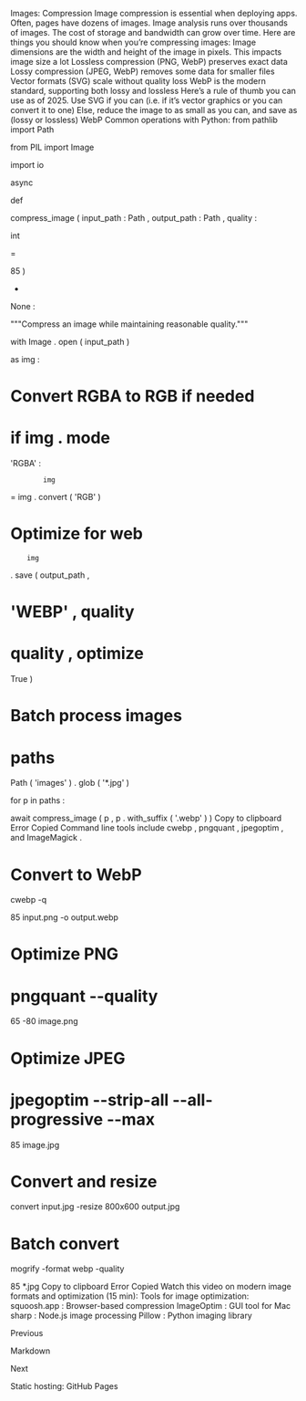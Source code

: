 Images: Compression
Image compression is essential when deploying apps. Often, pages have dozens of images. Image analysis runs over thousands of images. The cost of storage and bandwidth can grow over time.
Here are things you should know when you’re compressing images:
Image dimensions
 are the width and height of the image in pixels. This impacts image size a lot
Lossless
 compression (PNG, WebP) preserves exact data
Lossy
 compression (JPEG, WebP) removes some data for smaller files
Vector
 formats (SVG) scale without quality loss
WebP
 is the modern standard, supporting both lossy and lossless
Here’s a rule of thumb you can use as of 2025.
Use SVG if you can (i.e. if it’s vector graphics or you can convert it to one)
Else, reduce the image to as small as you can, and save as (lossy or lossless) WebP
Common operations with Python:
from
 pathlib 
import
 Path

from
 PIL 
import
 Image

import
 io


async
 
def
 
compress_image
(
input_path
:
 Path
,
 output_path
:
 Path
,
 quality
:
 
int
 
=
 
85
)
 
-
>
 
None
:

    
"""Compress an image while maintaining reasonable quality."""

    
with
 Image
.
open
(
input_path
)
 
as
 img
:

        
# Convert RGBA to RGB if needed

        
if
 img
.
mode 
==
 
'RGBA'
:

            img 
=
 img
.
convert
(
'RGB'
)

        
# Optimize for web

        img
.
save
(
output_path
,
 
'WEBP'
,
 quality
=
quality
,
 optimize
=
True
)



# Batch process images

paths 
=
 Path
(
'images'
)
.
glob
(
'*.jpg'
)


for
 p 
in
 paths
:

    
await
 compress_image
(
p
,
 p
.
with_suffix
(
'.webp'
)
)
Copy to clipboard
Error
Copied
Command line tools include 
cwebp
, 
pngquant
, 
jpegoptim
, and 
ImageMagick
.
# Convert to WebP

cwebp 
-q
 
85
 input.png 
-o
 output.webp


# Optimize PNG

pngquant 
--quality
=
65
-80 image.png


# Optimize JPEG

jpegoptim --strip-all --all-progressive 
--max
=
85
 image.jpg


# Convert and resize

convert input.jpg 
-resize
 800x600 output.jpg


# Batch convert

mogrify 
-format
 webp 
-quality
 
85
 *.jpg
Copy to clipboard
Error
Copied
Watch this video on modern image formats and optimization (15 min):
Tools for image optimization:
squoosh.app
: Browser-based compression
ImageOptim
: GUI tool for Mac
sharp
: Node.js image processing
Pillow
: Python imaging library














Previous




Markdown












Next










Static hosting: GitHub Pages





